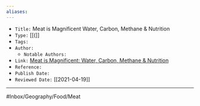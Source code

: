 ```yaml
---
aliases:
---
```


- `Title:` Meat is Magnificent Water, Carbon, Methane & Nutrition
- `Type:` [[(]]
- `Tags:` 
- `Author:` 
	- `Notable Authors:` 
- `Link:` [Meat is Magnificent: Water, Carbon, Methane & Nutrition](https://sustainabledish.com/meat-is-magnificent/)
- `Reference:` 
- `Publish Date:` 
- `Reviewed Date:` [[2021-04-19]]

---


#Inbox/Geography/Food/Meat 
